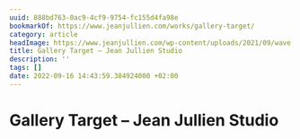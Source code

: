 ```yaml
---
uuid: 888bd763-0ac9-4cf9-9754-fc155d4fa98e
bookmarkOf: https://www.jeanjullien.com/works/gallery-target/
category: article
headImage: https://www.jeanjullien.com/wp-content/uploads/2021/09/wave.jpg
title: Gallery Target – Jean Jullien Studio
description: ''
tags: []
date: 2022-09-16 14:43:59.384924000 +02:00
---
```

# Gallery Target – Jean Jullien Studio

